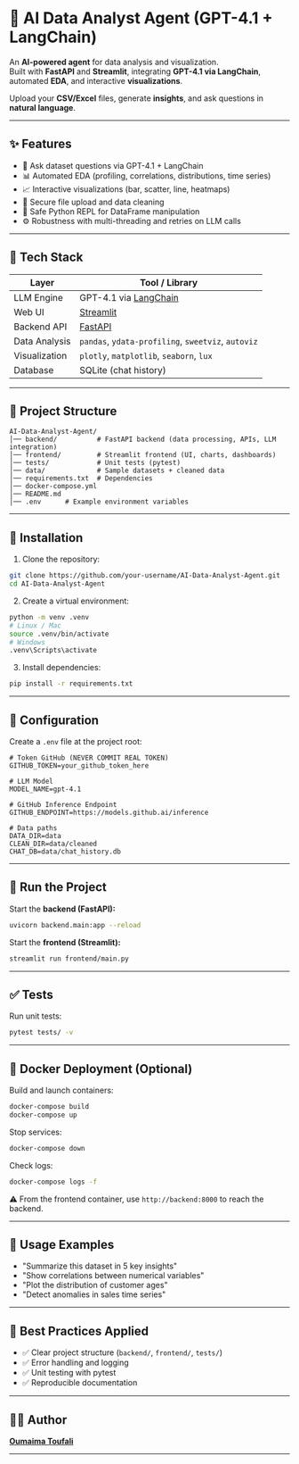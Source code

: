# 🤖 AI Data Analyst Agent (GPT-4.1 + LangChain)

An **AI-powered agent** for data analysis and visualization.  
Built with **FastAPI** and **Streamlit**, integrating **GPT-4.1 via LangChain**, automated **EDA**, and interactive **visualizations**.  

Upload your **CSV/Excel** files, generate **insights**, and ask questions in **natural language**.

---

## ✨ Features

- 🧠 Ask dataset questions via GPT-4.1 + LangChain  
- 📊 Automated EDA (profiling, correlations, distributions, time series)  
- 📈 Interactive visualizations (bar, scatter, line, heatmaps)  
- 📂 Secure file upload and data cleaning  
- 🐍 Safe Python REPL for DataFrame manipulation  
- ⚙️ Robustness with multi-threading and retries on LLM calls  

---

## 🧱 Tech Stack

| Layer        | Tool / Library                             |
|--------------|---------------------------------------------|
| LLM Engine   | GPT-4.1 via [LangChain](https://www.langchain.com) |
| Web UI       | [Streamlit](https://streamlit.io)           |
| Backend API  | [FastAPI](https://fastapi.tiangolo.com)     |
| Data Analysis| `pandas`, `ydata-profiling`, `sweetviz`, `autoviz` |
| Visualization| `plotly`, `matplotlib`, `seaborn`, `lux`    |
| Database     | SQLite (chat history)                       |

---

## 📂 Project Structure

```
AI-Data-Analyst-Agent/
│── backend/          # FastAPI backend (data processing, APIs, LLM integration)
│── frontend/         # Streamlit frontend (UI, charts, dashboards)
│── tests/            # Unit tests (pytest)
│── data/             # Sample datasets + cleaned data
│── requirements.txt  # Dependencies
│── docker-compose.yml
│── README.md
│── .env      # Example environment variables
```

---

## 🚀 Installation

1. Clone the repository:
```bash
git clone https://github.com/your-username/AI-Data-Analyst-Agent.git
cd AI-Data-Analyst-Agent
```

2. Create a virtual environment:
```bash
python -m venv .venv
# Linux / Mac
source .venv/bin/activate
# Windows
.venv\Scripts\activate
```

3. Install dependencies:
```bash
pip install -r requirements.txt
```

---

## 🔑 Configuration

Create a `.env` file at the project root:

```env
# Token GitHub (NEVER COMMIT REAL TOKEN)
GITHUB_TOKEN=your_github_token_here

# LLM Model
MODEL_NAME=gpt-4.1

# GitHub Inference Endpoint
GITHUB_ENDPOINT=https://models.github.ai/inference

# Data paths
DATA_DIR=data
CLEAN_DIR=data/cleaned
CHAT_DB=data/chat_history.db
```

---

## 🏃 Run the Project

Start the **backend (FastAPI):**
```bash
uvicorn backend.main:app --reload
```

Start the **frontend (Streamlit):**
```bash
streamlit run frontend/main.py
```

---

## ✅ Tests

Run unit tests:
```bash
pytest tests/ -v
```

---

## 🐳 Docker Deployment (Optional)

Build and launch containers:
```bash
docker-compose build
docker-compose up
```

Stop services:
```bash
docker-compose down
```

Check logs:
```bash
docker-compose logs -f
```

⚠ From the frontend container, use `http://backend:8000` to reach the backend.

---

## 🧠 Usage Examples

- "Summarize this dataset in 5 key insights"  
- "Show correlations between numerical variables"  
- "Plot the distribution of customer ages"  
- "Detect anomalies in sales time series"  

---

## 🔧 Best Practices Applied

- ✅ Clear project structure (`backend/`, `frontend/`, `tests/`)  
- ✅ Error handling and logging  
- ✅ Unit testing with pytest  
- ✅ Reproducible documentation  

---

## 👩‍💻 Author

**[Oumaima Toufali](https://www.linkedin.com/in/oumaima-toufali)**  

---
